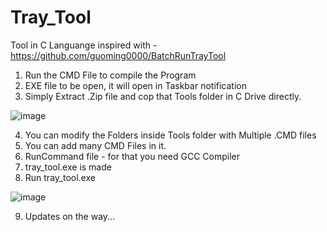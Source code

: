 # Tray_Tool
Tool in C Languange inspired with - https://github.com/guoming0000/BatchRunTrayTool

1. Run the CMD File to compile the Program
2. EXE file to be open, it will open in Taskbar notification
3. Simply Extract .Zip file and cop that Tools folder in C Drive directly.

![image](https://github.com/user-attachments/assets/e6876f43-1fde-47d1-b0a4-18c9019bb0cd)

4. You can modify the Folders inside Tools folder with Multiple .CMD files
5. You can add many CMD Files in it.
6. RunCommand file - for that you need GCC Compiler
7. tray_tool.exe is made
8. Run tray_tool.exe

![image](https://github.com/user-attachments/assets/722faf8b-9593-40fe-9926-741fbe0cc480)

9. Updates on the way...
